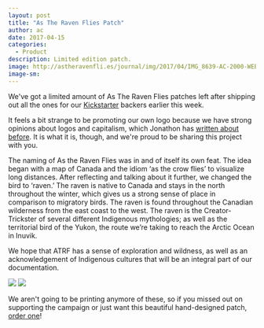```yaml
---
layout: post
title: "As The Raven Flies Patch"
author: ac
date: 2017-04-15
categories:
  - Product
description: Limited edition patch.
image: http://astheravenfli.es/journal/img/2017/04/IMG_8639-AC-2000-WEB.jpg
image-sm:
---
```


We've got a limited amount of As The Raven Flies patches left after shipping out all the ones for our <a href="https://www.kickstarter.com/projects/asadch/as-the-raven-flies-cross-canada-cycle-tour/">Kickstarter</a> backers earlier this week. 

It feels a bit strange to be promoting our own logo because we have strong opinions about logos and capitalism, which Jonathon has <a href="https://notes.chairsandtables.org/why-i-cover-up-corporate-logos-6cd011d2fa36">written about before</a>. It is what it is, though, and we're proud to be sharing this project with you.

The naming of As the Raven Flies was in and of itself its own feat. The idea began with a map of Canada and the idiom ‘as the crow flies’ to visualize long distances. After reflecting and talking about it further, we changed the bird to ‘raven.’ The raven is native to Canada and stays in the north throughout the winter, which gives us a strong sense of place in comparison to migratory birds. The raven is found throughout the Canadian wilderness from the east coast to the west. The raven is the Creator-Trickster of several different Indigenous mythologies; as well as the territorial bird of the Yukon, the route we’re taking to reach the Arctic Ocean in Inuvik.

We hope that ATRF has a sense of exploration and wildness, as well as an acknowledgement of Indigenous cultures that will be an integral part of our documentation.

<img src="http://astheravenfli.es/journal/img/2017/04/IMG_8639-AC-2000-WEB.jpg">
<img src="http://astheravenfli.es/journal/img/2017/04/IMG_8637-AC-2000-WEB.jpg">

We aren't going to be printing anymore of these, so if you missed out on supporting the campaign or just want this beautiful hand-designed patch, <a href="https://gum.co/LOsKN">order one</a>! 